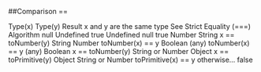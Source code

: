 
##Comparison ==

Type(x)	Type(y)	Result
x and y are the same type	See Strict Equality (===) Algorithm
null	Undefined	true
Undefined	null	true
Number	String	x == toNumber(y)
String	Number	toNumber(x) == y
Boolean	(any)	toNumber(x) == y
(any)	Boolean	x == toNumber(y)
String or Number	Object	x == toPrimitive(y)
Object	String or Number	toPrimitive(x) == y
otherwise…	false

